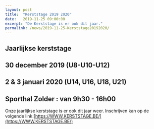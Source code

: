 ```yaml
---
layout: post
title:  "Kerststage 2019 2020"
date:   2019-11-25 09:00:00
excerpt: "De Kerststage is er ook dit jaar."
permalink: /news/2019-11-25-Kerststage20192020/
---
```


##         Jaarlijkse kerststage
##
##     30 december 2019 (U8-U10-U12)
## 2 & 3 januari 2020 (U14, U16, U18, U21)
## 
##   Sporthal Zolder : van 9h30 - 16h00

Onze jaarlijkse kerststage is er ook dit jaar weer.
Inschrijven kan op  de volgende link:[https://WWW.KERSTSTAGE.BE/](https://WWW.KERSTSTAGE.BE/)   
